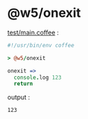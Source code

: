 [‼️]: ✏️README.mdt

# @w5/onexit

[test/main.coffee](./test/main.coffee) :

```coffee
#!/usr/bin/env coffee

> @w5/onexit

onexit =>
  console.log 123
  return
```

output :

```
123
```
